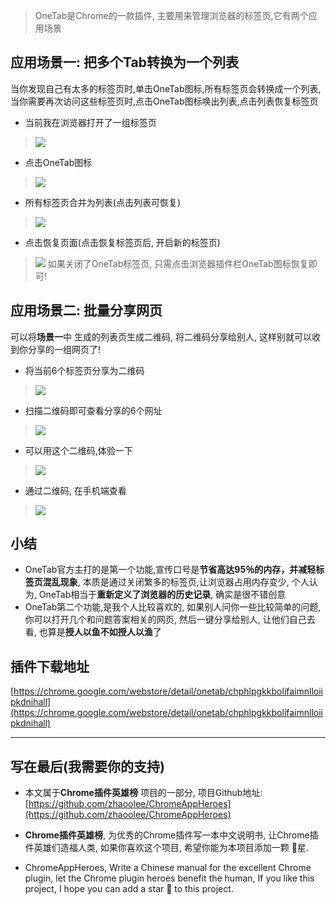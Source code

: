 > OneTab是Chrome的一款插件, 主要用来管理浏览器的标签页,它有两个应用场景

## 应用场景一: 把多个Tab转换为一个列表
当你发现自己有太多的标签页时,单击OneTab图标,所有标签页会转换成一个列表,当你需要再次访问这些标签页时,点击OneTab图标唤出列表,点击列表恢复标签页
- 当前我在浏览器打开了一组标签页
> ![](https://upload-images.jianshu.io/upload_images/3203841-55c0bcdc9688dd11.png?imageMogr2/auto-orient/strip%7CimageView2/2/w/1240)
- 点击OneTab图标
> ![](https://upload-images.jianshu.io/upload_images/3203841-af9801b9ae33cb37.png?imageMogr2/auto-orient/strip%7CimageView2/2/w/1240)
- 所有标签页合并为列表(点击列表可恢复)
> ![](https://upload-images.jianshu.io/upload_images/3203841-111854d06bfa4d58.png?imageMogr2/auto-orient/strip%7CimageView2/2/w/1240)
- 点击恢复页面(点击恢复标签页后, 开启新的标签页)
> ![](https://upload-images.jianshu.io/upload_images/3203841-985853134f08ad25.png?imageMogr2/auto-orient/strip%7CimageView2/2/w/1240)
> 如果关闭了OneTab标签页, 只需点击浏览器插件栏OneTab图标恢复即可!

## 应用场景二: 批量分享网页
可以将**场景一**中 生成的列表页生成二维码, 将二维码分享给别人, 这样别就可以收到你分享的一组网页了!  

- 将当前6个标签页分享为二维码
> ![](https://upload-images.jianshu.io/upload_images/3203841-8bc107e6c67a52c9.png?imageMogr2/auto-orient/strip%7CimageView2/2/w/1240)

- 扫描二维码即可查看分享的6个网址
> ![](https://upload-images.jianshu.io/upload_images/3203841-7b14ba9e856db6f4.png?imageMogr2/auto-orient/strip%7CimageView2/2/w/1240)
- 可以用这个二维码,体验一下
> ![](https://upload-images.jianshu.io/upload_images/3203841-14035a9a6d8e651f.png?imageMogr2/auto-orient/strip%7CimageView2/2/w/1240)

- 通过二维码, 在手机端查看
> ![](https://upload-images.jianshu.io/upload_images/3203841-12aa30d2f37c3ff5.jpeg?imageMogr2/auto-orient/strip%7CimageView2/2/w/1240)



## 小结
- OneTab官方主打的是第一个功能,宣传口号是**节省高达95％的内存，并减轻标签页混乱现象**, 本质是通过关闭繁多的标签页,让浏览器占用内存变少, 个人认为, OneTab相当于**重新定义了浏览器的历史记录**, 确实是很不错创意
- OneTab第二个功能,是我个人比较喜欢的, 如果别人问你一些比较简单的问题, 你可以打开几个和问题答案相关的网页, 然后一键分享给别人, 让他们自己去看, 也算是**授人以鱼不如授人以渔**了 


## 插件下载地址

[https://chrome.google.com/webstore/detail/onetab/chphlpgkkbolifaimnlloiipkdnihall](https://chrome.google.com/webstore/detail/onetab/chphlpgkkbolifaimnlloiipkdnihall)


---

## 写在最后(我需要你的支持)
- 本文属于**Chrome插件英雄榜** 项目的一部分, 项目Github地址: [https://github.com/zhaoolee/ChromeAppHeroes](https://github.com/zhaoolee/ChromeAppHeroes)

- **Chrome插件英雄榜**, 为优秀的Chrome插件写一本中文说明书, 让Chrome插件英雄们造福人类, 如果你喜欢这个项目, 希望你能为本项目添加一颗 🌟星.

- ChromeAppHeroes, Write a Chinese manual for the excellent Chrome plugin, let the Chrome plugin heroes benefit the human, If you like this project, I hope you can add a star 🌟 to this project.



